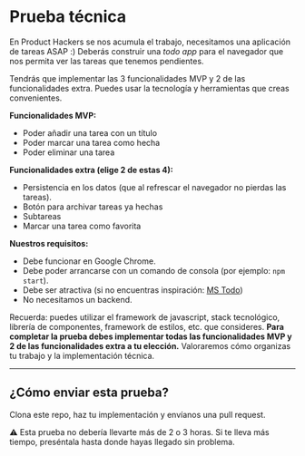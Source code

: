 # Prueba técnica

En Product Hackers se nos acumula el trabajo, necesitamos una aplicación de tareas ASAP :)
Deberás construir una _todo app_ para el navegador que nos permita ver las tareas que tenemos pendientes.

Tendrás que implementar las 3 funcionalidades MVP y 2 de las funcionalidades extra. Puedes usar la tecnología y herramientas que creas convenientes.

**Funcionalidades MVP:**
- Poder añadir una tarea con un título
- Poder marcar una tarea como hecha
- Poder eliminar una tarea

**Funcionalidades extra (elige 2 de estas 4):**
- Persistencia en los datos (que al refrescar el navegador no pierdas las tareas).
- Botón para archivar tareas ya hechas
- Subtareas
- Marcar una tarea como favorita

**Nuestros requisitos:**
- Debe funcionar en Google Chrome.
- Debe poder arrancarse con un comando de consola (por ejemplo: `npm start`).
- Debe ser atractiva (si no encuentras inspiración: [MS Todo](https://www.microsoft.com/en-us/microsoft-365/microsoft-to-do-list-app?rtc=1))
- No necesitamos un backend.

Recuerda: puedes utilizar el framework de javascript, stack tecnológico, librería de componentes, framework de estilos, etc. que consideres.
**Para completar la prueba debes implementar todas las funcionalidades MVP y 2 de las funcionalidades extra a tu elección.**
Valoraremos cómo organizas tu trabajo y la implementación técnica. 

---

## ¿Cómo enviar esta prueba?

Clona este repo, haz tu implementación y envíanos una pull request.

⚠️ Esta prueba no debería llevarte más de 2 o 3 horas. Si te lleva más tiempo, preséntala hasta donde hayas llegado sin problema.
